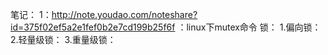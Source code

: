 笔记：
    1：http://note.youdao.com/noteshare?id=375f02ef5a2e1fef0b2e7cd199b25f6f
        ：linux下mutex命令
锁：
    1.偏向锁：
    2.轻量级锁：
    3.重量级锁：
